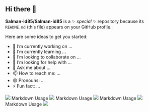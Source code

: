 ## Hi there 👋


**Salman-id85/Salman-id85** is a ✨ _special_ ✨ repository because its `README.md` (this file) appears on your GitHub profile.

Here are some ideas to get you started:

- 🔭 I’m currently working on ...
- 🌱 I’m currently learning ...
- 👯 I’m looking to collaborate on ...
- 🤔 I’m looking for help with ...
- 💬 Ask me about ...        
- 📫 How to reach me: ...
- 😄 Pronouns: ...
- ⚡ Fun fact: ...

![](http://github-profile-summary-cards.vercel.app/api/cards/profile-details?username=Salman-id85&theme=gotham)
Markdown Usage
![](http://github-profile-summary-cards.vercel.app/api/cards/repos-per-language?username=Salman-id85&theme=gotham)
Markdown Usage
![](http://github-profile-summary-cards.vercel.app/api/cards/most-commit-language?username=Salman-id85&theme=gotham)
Markdown Usage
![](http://github-profile-summary-cards.vercel.app/api/cards/stats?username=Salman-id85&theme=gotham)
Markdown Usage
![](http://github-profile-summary-cards.vercel.app/api/cards/productive-time?username=Salman-id85&theme=gotham&utcOffset=8)
